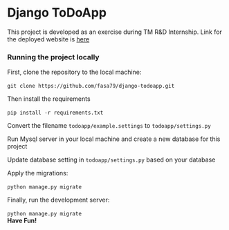 
# Django ToDoApp

This project is developed as an exercise during TM R&D Internship. Link for the deployed website is [here][df1]



### Running the project locally

First, clone the repository to the local machine: <br /> <br />
`git clone https://github.com/fasa79/django-todoapp.git`

Then install the requirements <br /> <br />
`pip install -r requirements.txt`

Convert the filename `todoapp/example.settings` to `todoapp/settings.py` <br />

Run Mysql server in your local machine and create a new database for this project <br />

Update database setting in `todoapp/settings.py` based on your database <br />

Apply the migrations: <br /> <br />
`python manage.py migrate`

Finally, run the development server: <br /> <br />
`python manage.py migrate`
<br />
**Have Fun!**

[df1]: <http://chocoberry.pythonanywhere.com/>
